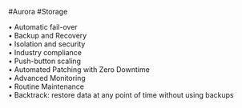 #Aurora #Storage 

• Automatic fail-over  
• Backup and Recovery  
• Isolation and security  
• Industry compliance  
• Push-button scaling  
• Automated Patching with Zero Downtime  
• Advanced Monitoring  
• Routine Maintenance  
• Backtrack: restore data at any point of time without using backups